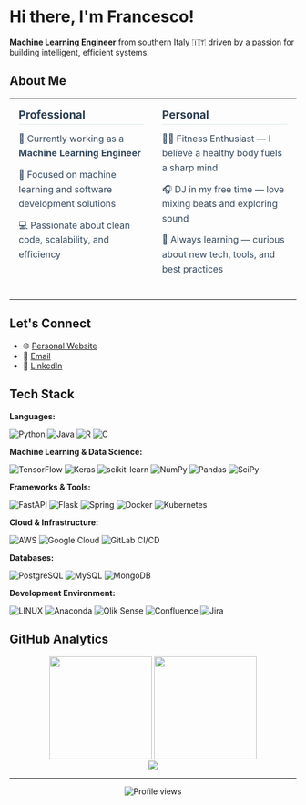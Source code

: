 # Hi there, I'm Francesco!

**Machine Learning Engineer** from southern Italy 🇮🇹 driven by a passion for building intelligent, efficient systems.

## About Me

<table style="width:100%; border: none; background: transparent; border-collapse: collapse; table-layout: fixed;">
  <tr>
    <td style="width:50%; vertical-align: top; padding: 16px 16px 40px;">
      <h3 style="margin: 0 0 12px; color: #2c3e50; font-size: 1.2em; border-bottom: 2px solid #ecf0f1; padding-bottom: 4px;">
        Professional
      </h3>
      <ul style="list-style: none; padding: 0; margin: 0; color: #34495e; line-height: 1.6;">
        <li style="margin-bottom: 12px;">
          💼 Currently working as a <strong>Machine Learning Engineer</strong>
        </li>
        <li style="margin-bottom: 12px;">
          🤖 Focused on machine learning and software development solutions
        </li>
        <li>
          💻 Passionate about clean code, scalability, and efficiency
        </li>
      </ul>
    </td>
    <td style="width:50%; vertical-align: top; padding: 16px 16px 40px;">
      <h3 style="margin: 0 0 12px; color: #2c3e50; font-size: 1.2em; border-bottom: 2px solid #ecf0f1; padding-bottom: 4px;">
        Personal
      </h3>
      <ul style="list-style: none; padding: 0; margin: 0; color: #34495e; line-height: 1.6;">
        <li style="margin-bottom: 12px;">
          🏋️‍♂️ Fitness Enthusiast — I believe a healthy body fuels a sharp mind
        </li>
        <li style="margin-bottom: 12px;">
          🎧 DJ in my free time — love mixing beats and exploring sound
        </li>
        <li>
          🌱 Always learning — curious about new tech, tools, and best practices
        </li>
      </ul>
    </td>
  </tr>
</table>

## Let's Connect
- 🌐 <a href="https://francescosannicola.com" target="_blank">Personal Website</a>  
- 📧 <a href="mailto:francescosannicola1997@gmail.com" target="_blank">Email</a>  
- 💼 <a href="https://www.linkedin.com/in/francesco-sannicola" target="_blank">LinkedIn</a>

## Tech Stack

**Languages:**

![Python](https://img.shields.io/badge/python-3670A0?style=for-the-badge&logo=python&logoColor=ffdd54) ![Java](https://img.shields.io/badge/java-%23ED8B00.svg?style=for-the-badge&logo=java&logoColor=white) ![R](https://img.shields.io/badge/r-%23276DC3.svg?style=for-the-badge&logo=r&logoColor=white) ![C](https://img.shields.io/badge/c-%2300599C.svg?style=for-the-badge&logo=c&logoColor=white)

**Machine Learning & Data Science:**

![TensorFlow](https://img.shields.io/badge/TensorFlow-%23FF6F00.svg?style=for-the-badge&logo=TensorFlow&logoColor=white) ![Keras](https://img.shields.io/badge/Keras-%23D00000.svg?style=for-the-badge&logo=Keras&logoColor=white) ![scikit-learn](https://img.shields.io/badge/scikit--learn-%23F7931E.svg?style=for-the-badge&logo=scikit-learn&logoColor=white) ![NumPy](https://img.shields.io/badge/numpy-%23013243.svg?style=for-the-badge&logo=numpy&logoColor=white) ![Pandas](https://img.shields.io/badge/pandas-%23150458.svg?style=for-the-badge&logo=pandas&logoColor=white) ![SciPy](https://img.shields.io/badge/SciPy-%230C55A5.svg?style=for-the-badge&logo=scipy&logoColor=%white)

**Frameworks & Tools:**

![FastAPI](https://img.shields.io/badge/FastAPI-009688?style=for-the-badge&logo=fastapi&logoColor=white) ![Flask](https://img.shields.io/badge/flask-%23000.svg?style=for-the-badge&logo=flask&logoColor=white) ![Spring](https://img.shields.io/badge/spring-%236DB33F.svg?style=for-the-badge&logo=spring&logoColor=white) ![Docker](https://img.shields.io/badge/docker-%230db7ed.svg?style=for-the-badge&logo=docker&logoColor=white) ![Kubernetes](https://img.shields.io/badge/kubernetes-%23326ce5.svg?style=for-the-badge&logo=kubernetes&logoColor=white)

**Cloud & Infrastructure:**

![AWS](https://img.shields.io/badge/AWS-232F3E?style=for-the-badge&logo=amazon-aws&logoColor=white) ![Google Cloud](https://img.shields.io/badge/Google%20Cloud-%234285F4.svg?style=for-the-badge&logo=google-cloud&logoColor=white) ![GitLab CI/CD](https://img.shields.io/badge/GitLab_CI/CD-FCA121?style=for-the-badge&logo=gitlab&logoColor=white)

**Databases:**

![PostgreSQL](https://img.shields.io/badge/PostgreSQL-336791?style=for-the-badge&logo=postgresql&logoColor=white) ![MySQL](https://img.shields.io/badge/mysql-%2300f.svg?style=for-the-badge&logo=mysql&logoColor=white) ![MongoDB](https://img.shields.io/badge/MongoDB-%234ea94b.svg?style=for-the-badge&logo=mongodb&logoColor=white)

**Development Environment:**

![LINUX](https://img.shields.io/badge/Linux-FCC624?style=for-the-badge&logo=linux&logoColor=black) ![Anaconda](https://img.shields.io/badge/Anaconda-%2344A833.svg?style=for-the-badge&logo=anaconda&logoColor=white) ![Qlik Sense](https://img.shields.io/badge/Qlik_Sense-48B9C7?style=for-the-badge&logo=qlik&logoColor=white) ![Confluence](https://img.shields.io/badge/confluence-%23172BF4.svg?style=for-the-badge&logo=confluence&logoColor=white) ![Jira](https://img.shields.io/badge/jira-%230A0FFF.svg?style=for-the-badge&logo=jira&logoColor=white)

## GitHub Analytics

<div align="center">
  <img height="180em" src="https://github-readme-stats.vercel.app/api?username=francesco-s&theme=default&hide_border=true&include_all_commits=false&count_private=false"/>
  <img height="180em" src="https://github-readme-stats.vercel.app/api/top-langs/?username=francesco-s&theme=default&hide_border=true&include_all_commits=false&count_private=false&layout=compact"/>
</div>

<div align="center">
  <img src="https://github-readme-streak-stats.herokuapp.com/?user=francesco-s&theme=default&hide_border=true"/>
</div>

---

<div align="center">
  <img src="https://komarev.com/ghpvc/?username=francesco-s&style=flat-square&color=blue" alt="Profile views"/>
</div>
